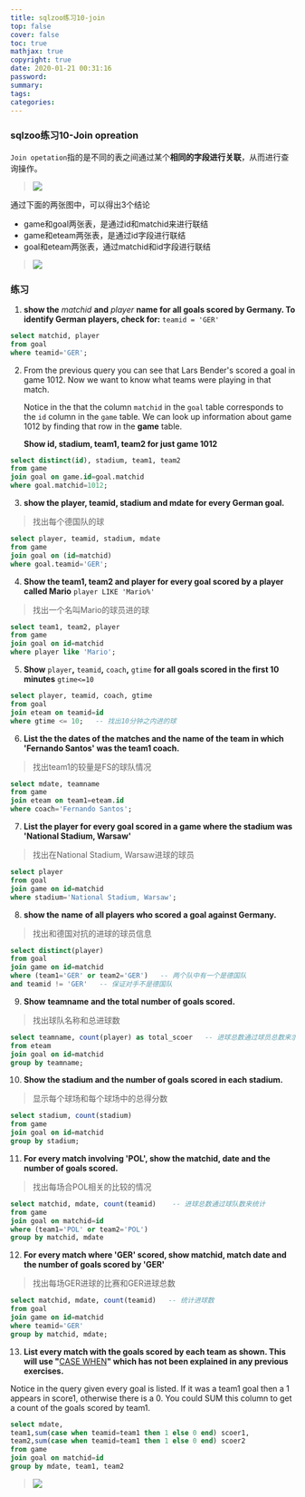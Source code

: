 ```yaml
---
title: sqlzoo练习10-join
top: false
cover: false
toc: true
mathjax: true
copyright: true
date: 2020-01-21 00:31:16
password:
summary:
tags:
categories:
---
```


### sqlzoo练习10-Join opreation

`Join opetation`指的是不同的表之间通过某个**相同的字段进行关联**，从而进行查询操作。

> ![](https://tva1.sinaimg.cn/large/006tNbRwgy1gb3htlbln5j31gr0u0dp3.jpg)

<!--MORE-->

通过下面的两张图中，可以得出3个结论

- game和goal两张表，是通过id和matchid来进行联结
- game和eteam两张表，是通过id字段进行联结
- goal和eteam两张表，通过matchid和id字段进行联结

> ![](https://tva1.sinaimg.cn/large/006tNbRwgy1gb127vyfjqj30u00wbaeu.jpg)



### 练习

1. **show the** *matchid* **and** *player* **name for all goals scored by Germany. To identify German players, check for:** `teamid = 'GER'`

```sql
select matchid, player
from goal
where teamid='GER';
```

2. From the previous query you can see that Lars Bender's scored a goal in game 1012. Now we want to know what teams were playing in that match.

   Notice in the that the column `matchid` in the `goal` table corresponds to the `id` column in the `game` table. We can look up information about game 1012 by finding that row in the **game** table.

   **Show id, stadium, team1, team2 for just game 1012**

```sql
select distinct(id), stadium, team1, team2
from game
join goal on game.id=goal.matchid
where goal.matchid=1012;
```

3. **show the player, teamid, stadium and mdate for every German goal.**

> 找出每个德国队的球

```sql
select player, teamid, stadium, mdate
from game 
join goal on (id=matchid)
where goal.teamid='GER';
```

4. **Show the team1, team2 and player for every goal scored by a player called Mario** `player LIKE 'Mario%'`

> 找出一个名叫Mario的球员进的球

```sql
select team1, team2, player
from game
join goal on id=matchid
where player like 'Mario';
```

5. **Show** `player`**,** `teamid`**,** `coach`**,** `gtime` **for all goals scored in the first 10 minutes** `gtime<=10`

```sql
select player, teamid, coach, gtime
from goal
join eteam on teamid=id
where gtime <= 10;   -- 找出10分钟之内进的球
```

6. **List the the dates of the matches and the name of the team in which 'Fernando Santos' was the team1 coach.**

> 找出team1的较量是FS的球队情况

```sql
select mdate, teamname
from game
join eteam on team1=eteam.id
where coach='Fernando Santos';
```

7. **List the player for every goal scored in a game where the stadium was 'National Stadium, Warsaw'**

> 找出在National Stadium, Warsaw进球的球员

```sql
select player 
from goal
join game on id=matchid
where stadium='National Stadium, Warsaw';
```

8. **show the** **name** **of all players who scored a goal against Germany.**

> 找出和德国对抗的进球的球员信息

```sql
select distinct(player)
from goal
join game on id=matchid
where (team1='GER' or team2='GER')   -- 两个队中有一个是德国队
and teamid != 'GER'   -- 保证对手不是德国队
```

9. **Show** **teamname** **and the total number of goals scored.**

> 找出球队名称和总进球数

```sql
select teamname, count(player) as total_scoer   -- 进球总数通过球员总数来求得
from eteam
join goal on id=matchid
group by teamname;
```

10. **Show the stadium and the number of goals scored in each stadium.**

> 显示每个球场和每个球场中的总得分数

```sql
select stadium, count(stadium)
from game 
join goal on id=matchid
group by stadium;
```

11. **For every match involving 'POL', show the matchid, date and the number of goals scored.**

> 找出每场合POL相关的比较的情况

```sql
select matchid, mdate, count(teamid)    -- 进球总数通过球队数来统计
from game 
join goal on matchid=id
where (team1='POL' or team2='POL')
group by matchid, mdate
```

12. **For every match where 'GER' scored, show matchid, match date and the number of goals scored by 'GER'**

> 找出每场GER进球的比赛和GER进球总数

```sql
select matchid, mdate, count(teamid)   -- 统计进球数
from goal
join game on id=matchid 
where teamid='GER'
group by matchid, mdate;
```

13. **List every match with the goals scored by each team as shown. This will use "**[CASE WHEN](https://sqlzoo.net/wiki/CASE)**" which has not been explained in any previous exercises.**

Notice in the query given every goal is listed. If it was a team1 goal then a 1 appears in score1, otherwise there is a 0. You could SUM this column to get a count of the goals scored by team1. 

```sql
select mdate,
team1,sum(case when teamid=team1 then 1 else 0 end) scoer1,
team2,sum(case when teamid=team1 then 1 else 0 end) scoer2
from game
join goal on matchid=id
group by mdate, team1, team2
```

> ![](https://tva1.sinaimg.cn/large/006tNbRwgy1gb3htlbln5j31gr0u0dp3.jpg)
